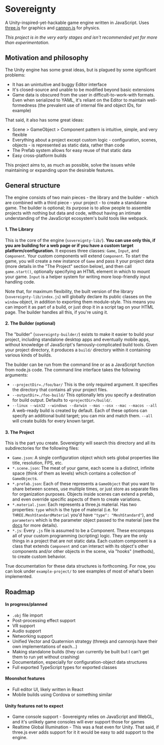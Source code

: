 
# Sovereignty
A Unity-inspired-yet-hackable game engine written in JavaScript. Uses [three.js](https://github.com/mrdoob/three.js/) for graphics and [cannon.js](https://github.com/schteppe/cannon.js) for physics.

*This project is in the very early stages and isn't recommended yet for more than experimentation.*

## Motivation and philosophy
The Unity engine has some great ideas, but is plagued by some significant problems:
- It has an unintuitive and buggy Editor interface
- It's closed-source and unable to be modified beyond basic extensions
- Game data is obscured from the user in difficult-to-work-with formats. Even when serialized to YAML, it's reliant on the Editor to maintain well-formedness (the prevalent use of internal file and object IDs, for example)

That said, it also has some great ideas:
- Scene > GameObject > Component pattern is intuitive, simple, and very flexible
- Everything about a project except custom logic - configuration, scenes, objects - is represented as static data, rather than code
- The Prefab system allows for easy reuse of that static data
- Easy cross-platform builds

This project aims to, as much as possible, solve the issues while maintaining or expanding upon the desirable features.

## General structure
The engine consists of two main pieces - the library and the builder - which are combined with a third piece - your project - to create a standalone game. The builder is optional; its purpose is to allow people to assemble projects with nothing but data and code, without having an intimate understanding of the JavaScript ecosystem's build tools like webpack.

#### 1. The Library
This is the core of the engine (`sovereignty-lib/`). **You can use only this, if you are building for a web page or if you have a custom target platform/configuration.** It exposes three classes: `Game`, `Input`, and `Component`. Your custom components will extend `Component`. To start the game, you will create a new instance of `Game` and pass it your project data (more details in the "The Project" section below), and then call `game.start()`, optionally specifying an HTML element in which to mount your game. `Input` is a helper system for writing more loop-friendly input handling code.

Note that, for maximum flexibility, the built version of the library (`sovereignty-lib/index.js`) will globally declare its public classes on the `window` object, in addition to exporting them module-style. This means you can import it as part of a build, or just drop it in a script tag on your HTML page. The builder handles all this, if you're using it.

#### 2. The Builder (optional)
The "builder" (`sovereignty-builder/`) exists to make it easier to build your project, including standalone desktop apps and eventually mobile apps, without knowledge of JavaScript's famously-complicated build tools. Given your project directory, it produces a `build/` directory within it containing various kinds of builds.

The builder can be run from the command line or as a JavaScript function from node.js code. The command line interface takes the following arguments:

- `--projectDir=./foo/bar/` This is the only required argument. It specifies the directory that contains all your project files.
- `--outputDir=./foo-build/` This optionally lets you specify a destination for build output. Defaults to `<projectDir>/build/`.
- `--linux --win32 --windows --darwin --mas --osx --mac --macos --all` A web-ready build is created by default. Each of these options can specify an additional build target; you can mix and match them. `--all` will create builds for every known target.

#### 3. The Project
This is the part you create. Sovereignty will search this directory and all its subdirectories for the following files:

- `Game.json`: A single configuration object which sets global properties like title, resolution, FPS, etc.
- `*.scene.json`: The meat of your game, each scene is a distinct, infinite space (think of them as levels) which contains a collection of `GameObject`s.
- `*.prefab.json`: Each of these represents a `GameObject` that you want to share between scenes, use multiple times, or just store as separate files for organization purposes. Objects inside scenes can extend a prefab, and even override specific aspects of them to create variations.
- `*.material.json`: Each represents a three.js material. Has two properties: `type` which is the type of material (i.e. for `THREE.MeshStandardMaterial` you'd have `"type": "MeshStandard"`), and `parameters` which is the parameter object passed to the material (see the [docs](https://threejs.org/docs/#api/materials/Material) for more details).
- `*.js`: Every `.js` file is assumed to be a Component. These encompass all of your custom programming (scripting) logic. They are the only things in a project that are not static data. Each custom component is a class that extends `Component` and can interact with its object's other components and/or other objects in the scene, via "hooks" (methods), to create custom behavior.

True documentation for these data structures is forthcoming. For now, you can look under `example-project/` to see examples of most of what's been implemented.

## Roadmap
#### In progress/planned
- `.obj` file import
- Post-processing effect support
- VR support
- Audio support
- Networking support
- Unified Vector and Quaternion strategy (threejs and cannonjs have their own implementations of each...)
- Making standalone builds (they can currently be built but I can't get them to run yet without crashing)
- Documentation, especially for configuration-object data structures
- Full exported TypeScript types for exported classes

#### Moonshot features
- Full editor UI, likely written in React
- Mobile builds using Cordova or something similar

#### Unity features not to expect
- Game console support - Sovereignty relies on JavaScript and WebGL, and it's unlikely game consoles will ever support those for games
- Realtime Global Illumination - This was a feat even for Unity. That said, if three.js ever adds support for it it would be easy to add support to the engine.
